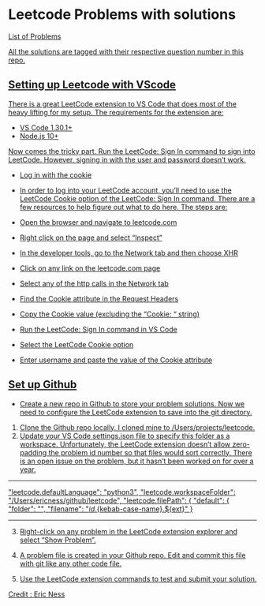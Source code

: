 # Leetcode Problems with solutions


<a href = "https://leetcode.com/problemset/all/"> List of Problems

All the solutions are tagged with their respective question number in this repo.
  

## Setting up Leetcode with VScode
There is a great LeetCode extension to VS Code that does most of the heavy lifting for my setup. 
The requirements for the extension are:

- VS Code 1.30.1+
- Node.js 10+

Now comes the tricky part. Run the LeetCode: Sign In command to sign into LeetCode. However, signing in with the user and password doesn’t work.

- Log in with the cookie
- In order to log into your LeetCode account, you’ll need to use the LeetCode Cookie option of the LeetCode: Sign In command. There are a few resources to help figure out what to do here. The steps are:

- Open the browser and navigate to leetcode.com
- Right click on the page and select “Inspect”
- In the developer tools, go to the Network tab and then choose XHR
- Click on any link on the leetcode.com page
- Select any of the http calls in the Network tab
- Find the Cookie attribute in the Request Headers
- Copy the Cookie value (excluding the “Cookie: “ string)
- Run the LeetCode: Sign In command in VS Code
- Select the LeetCode Cookie option
- Enter username and paste the value of the Cookie attribute


## Set up Github

- Create a new repo in Github to store your problem solutions. Now we need to configure the LeetCode extension to save into the git directory.

1. Clone the Github repo locally. I cloned mine to /Users/projects/leetcode.
2. Update your VS Code settings.json file to specify this folder as a workspace. Unfortunately, the LeetCode extension doesn’t allow zero-padding the problem id number so that files would sort correctly. There is an open issue on the problem, but it hasn’t been worked on for over a year.

 ---------------------------------------------------------------- 
  "leetcode.defaultLanguage": "python3",
"leetcode.workspaceFolder": "/Users/ericness/github/leetcode",
"leetcode.filePath": {
    "default": {
        "folder": "",
        "filename": "${id}.${kebab-case-name}.${ext}"
    }
  
 ----------------------------------------------------------------

3. Right-click on any problem in the LeetCode extension explorer and select “Show Problem”.

4. A problem file is created in your Github repo. Edit and commit this file with git like any other code file.

5. Use the LeetCode extension commands to test and submit your solution.
  
Credit : <a href = "https://betterprogramming.pub/work-on-leetcode-problems-in-vs-code-5fedf1a06ca1#:~:text=Run%20the%20LeetCode%3A%20Sign%20In%20command%20in%20VS%20Code,value%20of%20the%20Cookie%20attribute" >Eric Ness

